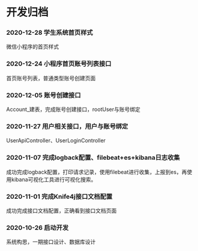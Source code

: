 # 开发归档

### 2020-12-28 学生系统首页样式

微信小程序的首页样式

### 2020-12-24 小程序首页账号列表接口

首页账号列表，普通类型账号创建页面

### 2020-12-05 账号创建接口

Account\_建表，完成账号创建接口，rootUser与账号绑定

### 2020-11-27 用户相关接口，用户与账号绑定

UserApiController、UserLoginController

### 2020-11-07 完成logback配置、filebeat+es+kibana日志收集

成功完成logback配置，打印请求记录，使用filebeat进行收集，上报到es，再使用kibana可视化工具进行可视化搜索。

### 2020-11-01 完成Knife4j接口文档配置

成功完成接口文档配置，正确看到接口文档页面

### 2020-10-26 启动开发

系统构思，一期接口设计、数据库设计

### 

